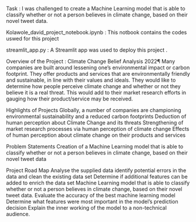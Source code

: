 Task : I was challenged to create a Machine Learning model that is able to classify whether or not a person believes in climate change, based on their novel tweet data.

Kolawole_david_project_notebook.ipynb : This notbook contains the codes uswed for this project 

streamlit_app.py : A Streamlit app was used to deploy this project .

Overview of the Project : Climate Change Belief Analysis 2022¶
Many companies are built around lessening one’s environmental impact or carbon footprint. They offer products and services that are environmentally friendly and sustainable, in line with their values and ideals. They would like to determine how people perceive climate change and whether or not they believe it is a real threat. This would add to their market research efforts in gauging how their product/service may be received.



Highlights of Projects
Globally, a number of companies are championing environmental sustainability and a reduced carbon footprints
Deduction of human perception about Climate Change and its threats
Strengthening of market research processes via human perception of climate change
Effects of human perception about climate change on their products and services

Problem Statements
Creation of a Machine Learning model that is able to classify whether or not a person believes in climate change, based on their novel tweet data

Project Road Map
Analyse the supplied data
identify potential errors in the data and clean the existing data set
Determine if additional features can be added to enrich the data set
Machine Learning model that is able to classify whether or not a person believes in climate change, based on their novel tweet data.
Evaluate the accuracy of the best machine learning model
Determine what features were most important in the model’s prediction decision
Explain the inner working of the model to a non-technical audience.